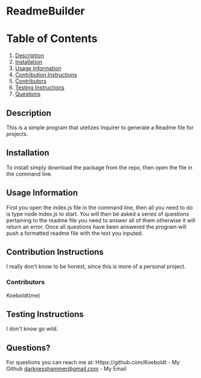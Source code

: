 # ReadmeBuilder

# Table of Contents
1. [Description](#Description)
2. [Installation](#Installation)
2. [Usage Information](#Usage)    
3. [Contribution Instructions](#Contribution)
4. [Contributors](#contributors)
5. [Testing Instructions](#Testing)
6. [Questions](#Questions?????!)

## Description <a name="Description"></a>
This is a simple program that utelizes Inquirer to generate a Readme file for projects.

## Installation <a name="Installation"></a>
To install simply download the package from the repo, then open the file in the command line.

## Usage Information <a name="Usage"></a>
First you open the index.js file in the command line, then all you need to do is type node index.js to start. You will then be asked a series of questions pertaining to the readme file you need to answer all of them otherwise it will return an error. Once all questions have been answered the program will push a formatted readme file with the text you inputed.

## Contribution Instructions <a name="Contribution"></a>
I really don't know to be honest, since this is more of a personal project.

### Contributors<a name="contributors"></a>
Koeboldt(me)

## Testing Instructions <a name="Testing"></a>
I don't know go wild.

## Questions? <a name="Questions?????!"></a>
For questions you can reach me at:
Https://github.com/Koeboldt - My Github
darknesshammer@gmail.com - My Email

